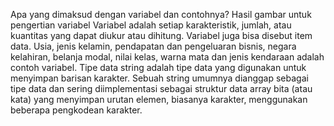 Apa yang dimaksud dengan variabel dan contohnya?
Hasil gambar untuk pengertian variabel
Variabel adalah setiap karakteristik, jumlah, atau kuantitas yang dapat diukur atau dihitung. Variabel juga bisa disebut item data. Usia, jenis kelamin, pendapatan dan pengeluaran bisnis, negara kelahiran, belanja modal, nilai kelas, warna mata dan jenis kendaraan adalah contoh variabel.
Tipe data string adalah tipe data yang digunakan untuk menyimpan barisan karakter. Sebuah string umumnya dianggap sebagai tipe data dan sering diimplementasi sebagai struktur data array bita (atau kata) yang menyimpan urutan elemen, biasanya karakter, menggunakan beberapa pengkodean karakter.